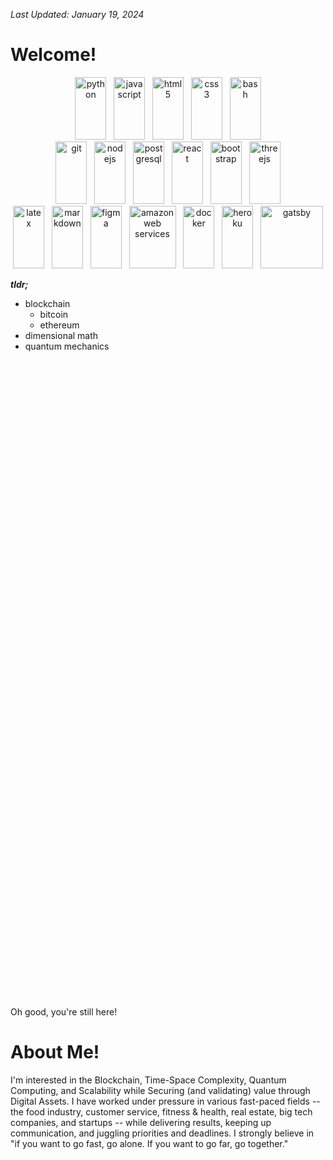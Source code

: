 _Last Updated: January 19, 2024_

# Welcome!

<div align="center" justify-content="space-between">
      <div>
        <img src="https://cdn.jsdelivr.net/gh/devicons/devicon/icons/python/python-original.svg" height="100" width="50" alt="python" /> &nbsp;
        <img src="https://cdn.jsdelivr.net/gh/devicons/devicon/icons/javascript/javascript-original.svg" height="100" width="50" alt="javascript" /> &nbsp;
        <img src="https://cdn.jsdelivr.net/gh/devicons/devicon/icons/html5/html5-original-wordmark.svg" height="100" width="50" alt="html5" /> &nbsp;
        <img src="https://cdn.jsdelivr.net/gh/devicons/devicon/icons/css3/css3-original-wordmark.svg" height="100" width="50" alt="css3" /> &nbsp;
        <img src="https://cdn.jsdelivr.net/gh/devicons/devicon/icons/bash/bash-original.svg" height="100" width="50" alt="bash" />
      </div>
      <div>
        <img src="https://cdn.jsdelivr.net/gh/devicons/devicon/icons/git/git-original-wordmark.svg" height="100" width="50" alt="git" /> &nbsp;
        <img src="https://cdn.jsdelivr.net/gh/devicons/devicon/icons/nodejs/nodejs-original.svg" height="100" width="50" alt="nodejs" /> &nbsp;
        <img src="https://cdn.jsdelivr.net/gh/devicons/devicon/icons/postgresql/postgresql-original-wordmark.svg" height="100" width="50" alt="postgresql" /> &nbsp;
        <img src="https://cdn.jsdelivr.net/gh/devicons/devicon/icons/react/react-original.svg" height="100" width="50" alt="react" /> &nbsp;
        <img src="https://cdn.jsdelivr.net/gh/devicons/devicon/icons/bootstrap/bootstrap-plain-wordmark.svg" height="100" width="50" alt="bootstrap" /> &nbsp;
        <img src="https://cdn.jsdelivr.net/gh/devicons/devicon/icons/threejs/threejs-original-wordmark.svg" height="100" width="50" alt="threejs" />
      </div>
      <div>
        <img src="https://cdn.jsdelivr.net/gh/devicons/devicon/icons/latex/latex-original.svg" height="100" width="50" alt="latex" /> &nbsp;
        <img src="https://cdn.jsdelivr.net/gh/devicons/devicon/icons/markdown/markdown-original.svg" height="100" width="50" alt="markdown" /> &nbsp;   
        <img src="https://cdn.jsdelivr.net/gh/devicons/devicon/icons/figma/figma-original.svg" height="100" width="50" alt="figma" /> &nbsp;
        <img src="https://cdn.jsdelivr.net/gh/devicons/devicon/icons/amazonwebservices/amazonwebservices-original-wordmark.svg" height="100" width="75" alt="amazon web services" /> &nbsp;
        <img src="https://cdn.jsdelivr.net/gh/devicons/devicon/icons/docker/docker-original-wordmark.svg" height="100" width="50" alt="docker" /> &nbsp;
        <img src="https://cdn.jsdelivr.net/gh/devicons/devicon/icons/heroku/heroku-original-wordmark.svg" height="100" width="50" alt="heroku" /> &nbsp;
        <img src="https://cdn.jsdelivr.net/gh/devicons/devicon/icons/gatsby/gatsby-original-wordmark.svg" height="100" width="100" alt="gatsby" />
      </div>
    </div>

**_tldr;_**
+ blockchain
  + bitcoin
  + ethereum
+ dimensional math
+ quantum mechanics

<br />
<br />
<br />
<br />
<br />
<br />
<br />
<br />
<br />
<br />
<br />
<br />
<br />
<br />
<br />
<br />
<br />
<br />
<br />
<br />
<br />
<br />
<br />
<br />
<br />
<br />
<br />
<br />
<br />
<br />
<br />
<br />
<br />
<br />
<br />
<br />
<br />
<br />
<br />
<br />
<br />
<br />
<br />
<br />
<br />
<br />
<br />
<br />
<br />
<br />
<br />
<br />
<br />
<br />
<br />
<br />
<br />
<br />
<br />
<br />

Oh good, you're still here!
# About Me!

I'm interested in the Blockchain, Time-Space Complexity, Quantum Computing, and Scalability while Securing (and validating) value through Digital Assets. I have worked under pressure in various fast-paced fields -- the food industry, customer service, fitness & health, real estate, big tech companies, and startups -- while delivering results, keeping up communication, and juggling priorities and deadlines. I strongly believe in "if you want to go fast, go alone. If you want to go far, go together."
